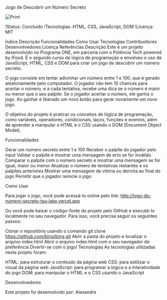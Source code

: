 Jogo de Descobrir um Número Secreto

![Print]((https://github.com/alesousz/Jogo-do-numero-secreto/blob/main/img/print.png))



!Status: Concluído !Tecnologias: HTML, CSS, JavaScript, DOM !Licença: MIT

Índice
Descrição
Funcionalidades
Como Usar
Tecnologias
Contribuidores
Desenvolvedores
Licença
Referências
Descrição
Este é um projeto desenvolvido no Programa ONE, em parceria com o Potência Tech powered by iFood. É o segundo curso de lógica de programação e envolveu o uso de JavaScript, HTML, CSS e DOM para criar um jogo de descobrir um número secreto.

O jogo consiste em tentar adivinhar um número entre 1 e 100, que é gerado aleatoriamente pelo computador. O jogador não tem 10 chances para acertar o número, e a cada tentativa, recebe uma dica se o número é maior ou menor que o seu palpite. Se o jogador acertar o número, ele ganha o jogo. Ao ganhar é liberado um novo botão para gerar novamente um novo jogo.

O objetivo do projeto é praticar os conceitos de lógica de programação, como variáveis, operadores, condicionais, laços, funções e eventos, além de aprender a manipular o HTML e o CSS usando o DOM (Document Object Model).

Funcionalidades

Gerar um número secreto entre 1 e 100
Receber o palpite do jogador pelo input
Validar o palpite e mostrar uma mensagem de erro se for inválido
Comparar o palpite com o número secreto e mostrar uma mensagem se for igual, maior ou menor
Atualizar o número de tentativas restantes e os palpites anteriores
Mostrar uma mensagem de vitória ou derrota ao final do jogo
Permitir que o jogador reinicie o jogo

Como Usar

Para jogar o jogo, você pode acessá-lo online pelo link: http://jogo-do-numero-secreto-tau-lake.vercel.app

Ou você pode baixar o código-fonte do projeto pelo GitHub e executá-lo localmente no seu navegador. Para isso, você precisa seguir os seguintes passos:

Clonar o repositório usando o comando git clone https://github.com/bing/bing.git
Abrir a pasta do projeto e localizar o arquivo index.html
Abrir o arquivo index.html com o seu navegador de preferência
Divertir-se com o jogo!
Tecnologias
As tecnologias utilizadas neste projeto foram:

HTML: para estruturar o conteúdo da página web
CSS: para estilizar o visual da página web
JavaScript: para programar a lógica e a interatividade do jogo
DOM: para manipular o HTML e o CSS usando o JavaScript

Desenvolvedores

Este projeto foi desenvolvido por: Alexandre 

